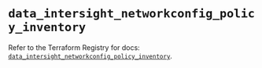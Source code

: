 # `data_intersight_networkconfig_policy_inventory`

Refer to the Terraform Registry for docs: [`data_intersight_networkconfig_policy_inventory`](https://registry.terraform.io/providers/ciscodevnet/intersight/1.0.71/docs/data-sources/networkconfig_policy_inventory).
